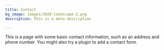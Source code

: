 ```yaml
---
title: Contact
bg_image: images/2020-landscape-2.png
description: This is a meta description

---
```

This is a page with some basic contact information, such as an address and phone number. You might also try a plugin to add a contact form.